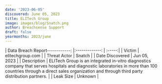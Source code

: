 ```yaml
---
date: '2023-06-05'
discovered: June 05, 2023
title: ELITech Group
image: images/blog/Snatch.png
author: Breachsense Support
draft: false
yearmonths: 2023/june
---
```


| Data Breach Report------------:     |:-------------:    | :-----:|
| Victim      | elitechgroup.com      | 
| Threat Actor      | Snatch      | 
| Date Discovered      | Jun 05, 2023      | 
| Description      | ELITech Group is an integrated in-vitro diagnostics company that serves hospitals and diagnostic laboratories in more than 100 countries through a direct sales organization and through third party distribution partners.      | 
| Leak Size      | Unknown      | 

